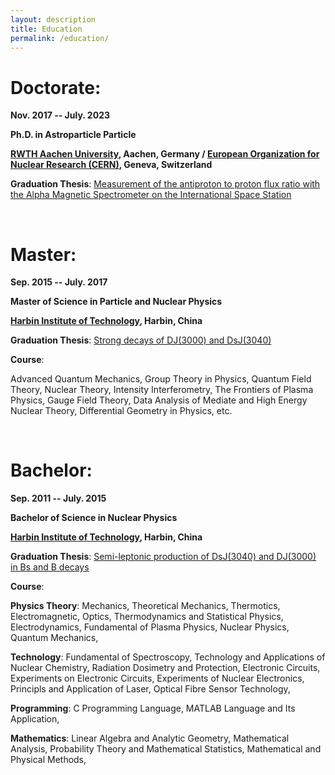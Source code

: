 ```yaml
---
layout: description
title: Education
permalink: /education/
---
```


# Doctorate:
**Nov. 2017 -- July. 2023**

**Ph.D. in Astroparticle Particle**

**[RWTH Aachen University](https://en.wikipedia.org/wiki/RWTH_Aachen_University), Aachen, Germany / [European Organization for Nuclear Research (CERN)](https://en.wikipedia.org/wiki/CERN), Geneva, Switzerland**

**Graduation Thesis**: [Measurement of the antiproton to proton flux ratio with the Alpha Magnetic Spectrometer on the International Space Station](https://publications.rwth-aachen.de/record/960058)

&nbsp;
&nbsp;
&nbsp;

# Master:
**Sep. 2015 --  July. 2017**

**Master of Science in Particle and Nuclear Physics**

**[Harbin Institute of Technology](https://en.wikipedia.org/wiki/Harbin_Institute_of_Technology), Harbin, China**

**Graduation Thesis**: [Strong decays of DJ(3000) and DsJ(3040)](https://journals.aps.org/prd/abstract/10.1103/PhysRevD.97.054002)

**Course**:

Advanced Quantum Mechanics, Group Theory in Physics, Quantum Field Theory, Nuclear Theory, Intensity Interferometry, The Frontiers of Plasma Physics, Gauge Field Theory, Data Analysis of Mediate and High Energy Nuclear Theory, Differential Geometry in Physics, etc.

&nbsp;
&nbsp;
&nbsp;

# Bachelor: 
**Sep. 2011 --  July. 2015**

**Bachelor of Science in Nuclear Physics**

**[Harbin Institute of Technology](https://en.wikipedia.org/wiki/Harbin_Institute_of_Technology), Harbin, China**

**Graduation Thesis**: [Semi-leptonic production of DsJ(3040) and DJ(3000) in Bs and B decays](https://www.worldscientific.com/doi/abs/10.1142/S0217732317500134)

**Course**: 

**Physics Theory**: Mechanics, Theoretical Mechanics, Thermotics, Electromagnetic, Optics, Thermodynamics and Statistical Physics, Electrodynamics, Fundamental of Plasma Physics, Nuclear Physics, Quantum Mechanics, 

**Technology**: Fundamental of Spectroscopy, Technology and Applications of Nuclear Chemistry, Radiation Dosimetry and Protection, Electronic Circuits, Experiments on Electronic Circuits, Experiments of Nuclear Electronics, Principls and Application of Laser, Optical Fibre Sensor Technology,

**Programming**: C Programming Language, MATLAB Language and Its Application, 

**Mathematics**: Linear Algebra and Analytic Geometry, Mathematical Analysis, Probability Theory and Mathematical Statistics, Mathematical and Physical Methods,

